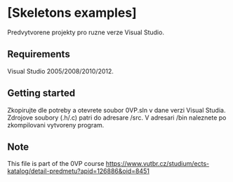 [Skeletons examples]
===================================

Predvytvorene projekty pro ruzne verze Visual Studio.
	
Requirements
------------
Visual Studio 2005/2008/2010/2012.

Getting started
---------------
Zkopirujte dle potreby a otevrete soubor 0VP.sln v dane verzi Visual Studia.
Zdrojove soubory (.h/.c) patri do adresare /src. 
V adresari /bin naleznete po zkompilovani vytvoreny program. 


Note
---------------
This file is part of the 0VP course 
https://www.vutbr.cz/studium/ects-katalog/detail-predmetu?apid=126886&oid=8451
